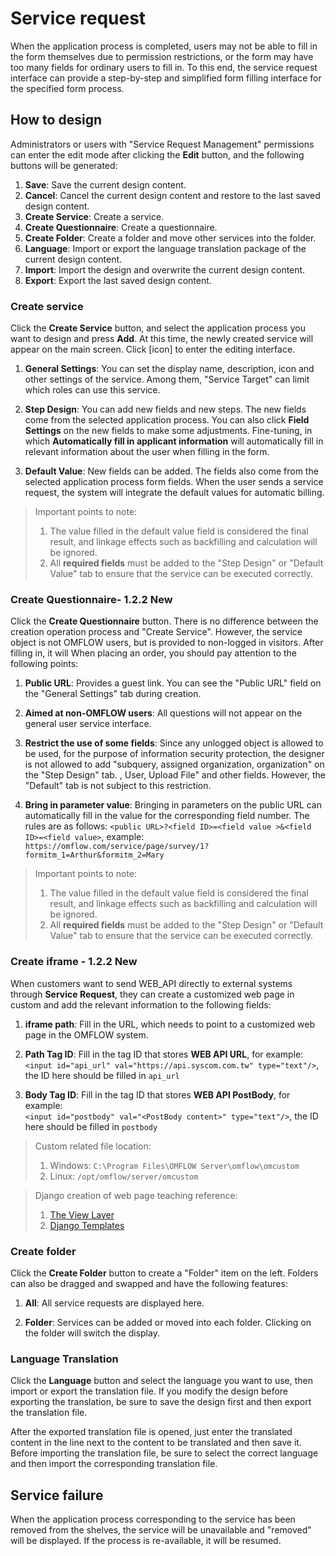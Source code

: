 

# Service request

When the application process is completed, users may not be able to fill in the form themselves due to permission restrictions, or the form may have too many fields for ordinary users to fill in. To this end, the service request interface can provide a step-by-step and simplified form filling interface for the specified form process.

## How to design

Administrators or users with "Service Request Management" permissions can enter the edit mode after clicking the **Edit** button, and the following buttons will be generated:

1. **Save**: Save the current design content.
2. **Cancel**: Cancel the current design content and restore to the last saved design content.
3. **Create Service**: Create a service.
4. **Create Questionnaire**: Create a questionnaire.
5. **Create Folder**: Create a folder and move other services into the folder.
6. **Language**: Import or export the language translation package of the current design content.
7. **Import**: Import the design and overwrite the current design content.
8. **Export**: Export the last saved design content.

### Create service

Click the **Create Service** button, and select the application process you want to design and press **Add**. At this time, the newly created service will appear on the main screen. Click [icon] to enter the editing interface.

1. **General Settings**: You can set the display name, description, icon and other settings of the service. Among them, "Service Target" can limit which roles can use this service.

2. **Step Design**: You can add new fields and new steps. The new fields come from the selected application process. You can also click **Field Settings** on the new fields to make some adjustments. Fine-tuning, in which **Automatically fill in applicant information** will automatically fill in relevant information about the user when filling in the form.

3. **Default Value**: New fields can be added. The fields also come from the selected application process form fields. When the user sends a service request, the system will integrate the default values ​​for automatic billing.

> Important points to note:  
> 1. The value filled in the default value field is considered the final result, and linkage effects such as backfilling and calculation will be ignored.  
> 2. All **required fields** must be added to the "Step Design" or "Default Value" tab to ensure that the service can be executed correctly.

### Create Questionnaire- 1.2.2 New

Click the **Create Questionnaire** button. There is no difference between the creation operation process and "Create Service". However, the service object is not OMFLOW users, but is provided to non-logged in visitors. After filling in, it will When placing an order, you should pay attention to the following points:

1. **Public URL**: Provides a guest link. You can see the "Public URL" field on the "General Settings" tab during creation.

2. **Aimed at non-OMFLOW users**: All questions will not appear on the general user service interface.

3. **Restrict the use of some fields**: Since any unlogged object is allowed to be used, for the purpose of information security protection, the designer is not allowed to add "subquery, assigned organization, organization" on the "Step Design" tab. , User, Upload File" and other fields. However, the "Default" tab is not subject to this restriction.

4. **Bring in parameter value**: Bringing in parameters on the public URL can automatically fill in the value for the corresponding field number. The rules are as follows: `<public URL>?<field ID>=<field value >&<field ID>=<field value>`, example: `https://omflow.com/service/page/survey/1?formitm_1=Arthur&formitm_2=Mary`

> Important points to note:  
> 1. The value filled in the default value field is considered the final result, and linkage effects such as backfilling and calculation will be ignored.  
> 2. All **required fields** must be added to the "Step Design" or "Default Value" tab to ensure that the service can be executed correctly.

### Create iframe - 1.2.2 New

When customers want to send WEB_API directly to external systems through **Service Request**, they can create a customized web page in custom and add the relevant information to the following fields:

1. **iframe path**: Fill in the URL, which needs to point to a customized web page in the OMFLOW system.

2. **Path Tag ID**: Fill in the tag ID that stores **WEB API URL**, for example:  
   `<input id="api_url" val="https://api.syscom.com.tw" type="text"/>`, the ID here should be filled in `api_url`

3. **Body Tag ID**: Fill in the tag ID that stores **WEB API PostBody**, for example:  
   `<input id="postbody" val="<PostBody content>" type="text"/>`, the ID here should be filled in `postbody`

> Custom related file location:  
> 1. Windows: `C:\Program Files\OMFLOW Server\omflow\omcustom`  
> 2. Linux: `/opt/omflow/server/omcustom`  

> Django creation of web page teaching reference:  
> 1. [The View Layer](https://docs.djangoproject.com/en/4.2/#the-view-layer)  
> 2. [Django Templates](https://docs.djangoproject.com/en/4.2/topics/templates/)


### Create folder

Click the **Create Folder** button to create a "Folder" item on the left. Folders can also be dragged and swapped and have the following features:

1. **All**: All service requests are displayed here.

2. **Folder**: Services can be added or moved into each folder. Clicking on the folder will switch the display.

### Language Translation

Click the **Language** button and select the language you want to use, then import or export the translation file. If you modify the design before exporting the translation, be sure to save the design first and then export the translation file.

After the exported translation file is opened, just enter the translated content in the line next to the content to be translated and then save it. Before importing the translation file, be sure to select the correct language and then import the corresponding translation file.

## Service failure

When the application process corresponding to the service has been removed from the shelves, the service will be unavailable and "removed" will be displayed. If the process is re-available, it will be resumed.